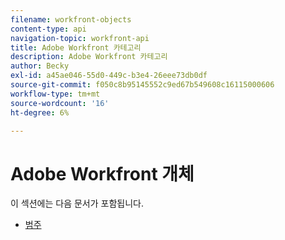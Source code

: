 ```yaml
---
filename: workfront-objects
content-type: api
navigation-topic: workfront-api
title: Adobe Workfront 카테고리
description: Adobe Workfront 카테고리
author: Becky
exl-id: a45ae046-55d0-449c-b3e4-26eee73db0df
source-git-commit: f050c8b95145552c9ed67b549608c16115000606
workflow-type: tm+mt
source-wordcount: '16'
ht-degree: 6%

---
```



# Adobe Workfront 개체

이 섹션에는 다음 문서가 포함됩니다.

* [범주](../../wf-api/wf-objects/category.md)
